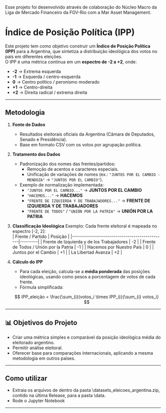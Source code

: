 Esse projeto foi desenvolvido através de colaboração do Núcleo Macro da Liga de Mercado Financeiro da FGV-Rio com a Mar Asset Management.

# Índice de Posição Política (IPP)

Este projeto tem como objetivo construir um **Índice de Posição Política (IPP)** para a Argentina, que sintetiza a distribuição ideológica dos votos no país em diferentes eleições.  
O IPP é uma métrica contínua em um **espectro de -2 a +2**, onde:

- **-2** → Extrema esquerda  
- **-1** → Esquerda / centro-esquerda  
- **0** → Centro político / peronismo moderado  
- **+1** → Centro-direita  
- **+2** → Direita radical / extrema direita  

---

##  Metodologia

1. **Fonte de Dados**  
   - Resultados eleitorais oficiais da Argentina (Câmara de Deputados, Senado e Presidência).  
   - Base em formato CSV com os votos por agrupação política.  

2. **Tratamento dos Dados**  
   - Padronização dos nomes das frentes/partidos:  
     - Remoção de acentos e caracteres especiais.  
     - Unificação de variações de nomes (ex.: `"JUNTOS POR EL CAMBIO - MENDOZA"` → `"JUNTOS POR EL CAMBIO"`).  
   - Exemplo de normalização implementada:  
     - `"JUNTOS POR EL CAMBIO..."` → **JUNTOS POR EL CAMBIO**  
     - `"HACEMOS..."` → **HACEMOS**  
     - `"FRENTE DE IZQUIERDA Y DE TRABAJADORES..."` → **FRENTE DE IZQUIERDA Y DE TRABAJADORES**  
     - `"FRENTE DE TODOS"` / `"UNIÓN POR LA PATRIA"` → **UNIÓN POR LA PATRIA**

3. **Classificação Ideológica** 
   Exemplo:
   Cada frente eleitoral é mapeada no espectro [-2, 2]:  
   | Frente / Partido                              | Posição |
   |-----------------------------------------------|---------|
   | Frente de Izquierda y de los Trabajadores     | -2      |
   | Frente de Todos / Unión por la Patria         | -1      |
   | Hacemos por Nuestro País                      | 0       |
   | Juntos por el Cambio                          | +1      |
   | La Libertad Avanza                            | +2      |

4. **Cálculo do IPP**  
   - Para cada eleição, calcula-se a **média ponderada** das posições ideológicas, usando como pesos a porcentagem de votos de cada frente.  
   - Fórmula simplificada:  

   $$
     IPP_eleição = \frac{\sum_{i}(votos_i \times IPP_i)}{\sum_{i} votos_i}
   $$
---

## 📊 Objetivos do Projeto

- Criar uma métrica simples e comparável da posição ideológica média do eleitorado argentino.  
- Permitir análise eleitoral.
- Oferecer base para comparações internacionais, aplicando a mesma metodologia em outros países.  

---

## Como utilizar

- Extraia os arquivos de dentro da pasta \datasets_eleicoes_argentina.zip, contido na última Release, para a pasta \data.
- Rode o Jupyter Notebook

---
